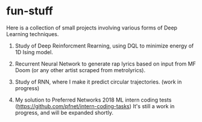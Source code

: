# fun-stuff

Here is a collection of small projects involving various forms of Deep Learning techniques.

1. Study of Deep Reinforcment Rearning, using DQL to minimize energy of 1D Ising model.
  

2. Recurrent Neural Network to generate rap lyrics based on input from MF Doom (or any other artist scraped from metrolyrics).
    

3. Study of RNN, where I make it predict circular trajectories. (work in progress)


4. My solution to Preferred Networks 2018 ML intern coding tests (https://github.com/pfnet/intern-coding-tasks)
  It's still a work in progress, and will be expanded shortly. 
  
